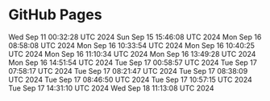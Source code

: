 # GitHub Pages
Wed Sep 11 00:32:28 UTC 2024
Sun Sep 15 15:46:08 UTC 2024
Mon Sep 16 08:58:08 UTC 2024
Mon Sep 16 10:33:54 UTC 2024
Mon Sep 16 10:40:25 UTC 2024
Mon Sep 16 11:10:34 UTC 2024
Mon Sep 16 13:49:28 UTC 2024
Mon Sep 16 14:51:54 UTC 2024
Tue Sep 17 00:58:57 UTC 2024
Tue Sep 17 07:58:17 UTC 2024
Tue Sep 17 08:21:47 UTC 2024
Tue Sep 17 08:38:09 UTC 2024
Tue Sep 17 08:46:50 UTC 2024
Tue Sep 17 10:57:15 UTC 2024
Tue Sep 17 14:31:10 UTC 2024
Wed Sep 18 11:13:08 UTC 2024
